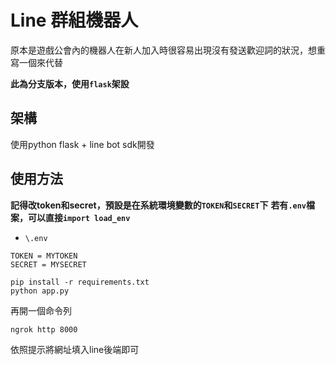 # Line 群組機器人

原本是遊戲公會內的機器人在新人加入時很容易出現沒有發送歡迎詞的狀況，想重寫一個來代替

**此為分支版本，使用`flask`架設**

## 架構

使用python flask + line bot sdk開發

## 使用方法

**記得改token和secret，預設是在系統環境變數的`TOKEN`和`SECRET`下**
**若有`.env`檔案，可以直接`import load_env`**

- `\.env`
```
TOKEN = MYTOKEN
SECRET = MYSECRET
```

```
pip install -r requirements.txt
python app.py
```

再開一個命令列

```
ngrok http 8000
```

依照提示將網址填入line後端即可